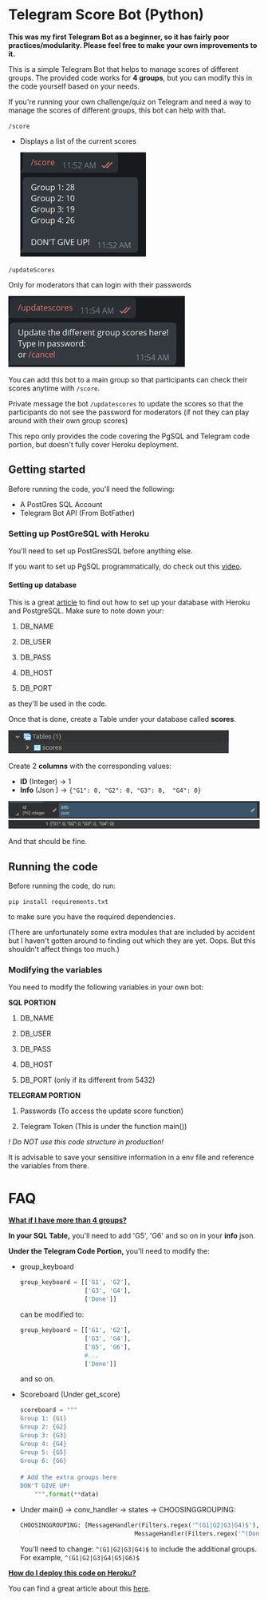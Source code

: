 # Telegram Score Bot (Python)

**This was my first Telegram Bot as a beginner, so it has fairly poor practices/modularity. Please feel free to make your own improvements to it.**



This is a simple Telegram Bot that helps to manage scores of different groups. The provided code works for **4 groups**, but you can modify this in the code yourself based on your needs.

If you're running your own challenge/quiz on Telegram and need a way to manage the scores of different groups, this bot can help with that. 



`/score`

- Displays a list of the current scores

  ![scoreCommand](https://github.com/caydennn/Telegram-Score-Bot/blob/master/Images/scoreCommand.jpg?raw=true)

`/updateScores`

Only for moderators that can login with their passwords

![updateScoresCommand](https://github.com/caydennn/Telegram-Score-Bot/blob/master/Images/updateScoresCommand.jpg?raw=true)

You can add this bot to a main group so that participants can check their scores anytime with `/score`.

Private message the bot `/updatescores` to update the scores so that the participants do not see the password for moderators (if not they can play around with their own group scores)

This repo only provides the code covering the PgSQL and Telegram code portion, but doesn't fully cover Heroku deployment.

## Getting started

Before running the code, you'll need the following:

- A PostGres SQL Account
- Telegram Bot API (From BotFather)



### Setting up PostGreSQL with Heroku

You'll need to set up PostGresSQL before anything else.

If you want to set up PgSQL programmatically, do check out this [video](https://www.youtube.com/watch?v=i04Rgnn2XbI).

#### Setting up database

This is a great [article](https://medium.com/@vapurrmaid/getting-started-with-heroku-postgres-and-pgadmin-run-on-part-2-90d9499ed8fb) to find out how to set up your database with Heroku and PostgreSQL.  Make sure to note down your:

1) DB_NAME

2) DB_USER

3) DB_PASS

4) DB_HOST

5) DB_PORT

as they'll be used in the code.



Once that is done, create a Table under your database called **scores**. 

![scoresTable](https://github.com/caydennn/Telegram-Score-Bot/blob/master/Images/scoresTable.png?raw=true)

Create 2 **columns** with the corresponding values: 

- **ID** (Integer) -> 1
- **Info** (Json ) -> `{"G1": 0, "G2": 0, "G3": 0,  "G4": 0}`

<img src="https://github.com/caydennn/Telegram-Score-Bot/blob/master/Images/columnHeaders.png?raw=true" alt="scoresHeaders"  />

<img src="https://github.com/caydennn/Telegram-Score-Bot/blob/master/Images/columnValues.png?raw=true" alt="columnValues" style="zoom:150%;" />

And that should be fine. 



## Running the code

Before running the code, do run:

`pip install requirements.txt`

to make sure you have the required dependencies. 

(There are unfortunately some extra modules that are included by accident but I haven't gotten around to finding out which they are yet. Oops. But this shouldn't affect things too much.)



### Modifying the variables

You need to modify the following variables in your own bot:



**SQL PORTION**

1) DB_NAME

2) DB_USER

3) DB_PASS

4) DB_HOST

5) DB_PORT (only if its different from 5432)



**TELEGRAM PORTION**

1) Passwords (To access the update score function)

2) Telegram Token (This is under the function main())



*! Do NOT use this code structure in production!* 

It is advisable to save your sensitive information in a env file and reference the variables from there.





# FAQ

 <u>**What if I have more than 4 groups?**</u> 

**In your SQL Table,** you'll need to add 'G5', 'G6' and so on in your **info** json.



**Under the Telegram Code Portion,** you'll need to modify the:

- group_keyboard

  ```python
  group_keyboard = [['G1', 'G2'],
                    ['G3', 'G4'],
                    ['Done']]
  ```

  can be modified to:

  ```python
  group_keyboard = [['G1', 'G2'],
                    ['G3', 'G4'],
                    ['G5', 'G6'],
                    #...
                    ['Done']]
  ```

  and so on. 

- Scoreboard (Under get_score)

  ``` python
  scoreboard = """
  Group 1: {G1}
  Group 2: {G2}
  Group 3: {G3}
  Group 4: {G4}
  Group 5: {G5}
  Group 6: {G6}
  
  # Add the extra groups here
  DON'T GIVE UP!
      """.format(**data)
  ```

- Under main() -> conv_handler -> states -> CHOOSINGGROUPING:

  ```python
  CHOOSINGGROUPING: [MessageHandler(Filters.regex('^(G1|G2|G3|G4)$'), action),
                                  MessageHandler(Filters.regex('^(Done)$'), cancel)],
  ```

  You'll need to change: `^(G1|G2|G3|G4)$` to include the additional groups. For example, `^(G1|G2|G3|G4|G5|G6)$`

  

<u>**How do I deploy this code on Heroku?**</u>

You can find a great article about this [here](https://towardsdatascience.com/how-to-deploy-a-telegram-bot-using-heroku-for-free-9436f89575d2). 
